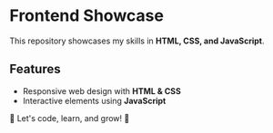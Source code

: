 # Frontend Showcase

This repository showcases my skills in **HTML, CSS, and JavaScript**.

## Features
- Responsive web design with **HTML & CSS**
- Interactive elements using **JavaScript**

🔹 Let's code, learn, and grow! 🔹

